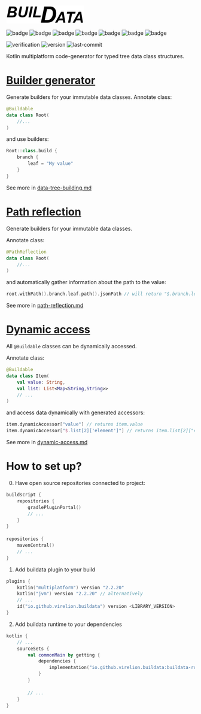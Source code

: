 ![logo](logo.png)

![badge](https://img.shields.io/badge/platform-JVM-orange)
![badge](https://img.shields.io/badge/platform-JS-red)
![badge](https://img.shields.io/badge/platform-Android-brightgreen)
![badge](https://img.shields.io/badge/platform-Linux--64-blue)
![badge](https://img.shields.io/badge/platform-mingw--64-blueviolet)
![badge](https://img.shields.io/badge/platform-iOS--64-yellowgreen)
![badge](https://img.shields.io/badge/platform-MacOS--64-yellow)

![verification](https://github.com/Virelion/buildata/workflows/verification/badge.svg)
![version](https://img.shields.io/github/v/tag/Virelion/buildata)
![last-commit](https://img.shields.io/github/last-commit/Virelion/buildata)

Kotlin multiplatform code-generator for typed tree data class structures.

# [Builder generator](docs/data-tree-building.md)
Generate builders for your immutable data classes.
Annotate class:
```kotlin
@Buildable
data class Root(
    //...
)
```

and use builders:
```kotlin
Root::class.build {
    branch {
        leaf = "My value"
    }
}
```

See more in [data-tree-building.md](docs/data-tree-building.md)

# [Path reflection](docs/path-reflection.md)
Generate builders for your immutable data classes.

Annotate class:
```kotlin
@PathReflection
data class Root(
    //...
)
```

and automatically gather information about the path to the value:
```kotlin
root.withPath().branch.leaf.path().jsonPath // will return "$.branch.leaf"
```

See more in [path-reflection.md](docs/path-reflection.md)

# [Dynamic access](docs/dynamic-access.md)

All `@Buildable` classes can be dynamically accessed.

Annotate class:
```kotlin
@Buildable
data class Item(
    val value: String,
    val list: List<Map<String,String>>
    // ...
)
```

and access data dynamically with generated accessors:
```kotlin
item.dynamicAccessor["value"] // returns item.value
item.dynamicAccessor["$.list[2]['element']"] // returns item.list[2]["element"]
```

See more in [dynamic-access.md](docs/dynamic-access.md)

# How to set up?
0. Have open source repositories connected to project:
```kotlin
buildscript {
    repositories {
        gradlePluginPortal()
        // ...
    }
}

repositories {
    mavenCentral()
    // ...
}
```

1. Add buildata plugin to your build
```kotlin
plugins {
    kotlin("multiplatform") version "2.2.20"
    kotlin("jvm") version "2.2.20" // alternatively
    // ...
    id("io.github.virelion.buildata") version <LIBRARY_VERSION>
}
```

2. Add buildata runtime to your dependencies
```kotlin
kotlin {
    // ...
    sourceSets {
        val commonMain by getting {
            dependencies {
                implementation("io.github.virelion.buildata:buildata-runtime:<LIBRARY_VERSION>")
            }
        }

        // ...
    }
}
```
